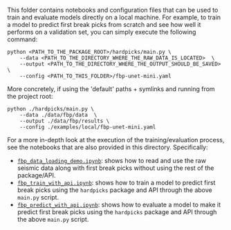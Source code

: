 This folder contains notebooks and configuration files that can be used to train and evaluate
models directly on a local machine. For example, to train a model to predict first break picks
from scratch and see how well it performs on a validation set, you can simply execute the
following command:

    python <PATH_TO_THE_PACKAGE_ROOT>/hardpicks/main.py \
        --data <PATH_TO_THE_DIRECTORY_WHERE_THE_RAW_DATA_IS_LOCATED>  \
        --output <PATH_TO_THE_DIRECTORY_WHERE_THE_OUTPUT_SHOULD_BE_SAVED> \
        --config <PATH_TO_THIS_FOLDER>/fbp-unet-mini.yaml

More concretely, if using the 'default' paths + symlinks and running from the project root:

    python ./hardpicks/main.py \
        --data ./data/fbp/data  \
        --output ./data/fbp/results \
        --config ./examples/local/fbp-unet-mini.yaml

For a more in-depth look at the execution of the training/evaluation process, see the notebooks
that are also provided in this directory. Specifically:
 - [`fbp_data_loading_demo.ipynb`](./fbp_data_loading_demo.ipynb): shows how to read and use the
   raw seismic data along with first break picks without using the rest of the package/API.
 - [`fbp_train_with_api.ipynb`](./fbp_train_with_api.ipynb): shows how to train a model to predict
   first break picks using the `hardpicks` package and API through the above `main.py` script.
 - [`fbp_predict_with_api.ipynb`](./fbp_predict_with_api.ipynb): shows how to evaluate a model to
   make it predict first break picks using the `hardpicks` package and API through the
   above `main.py` script.
